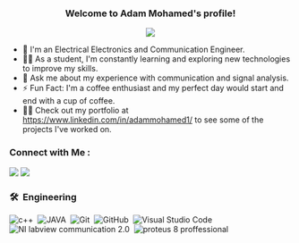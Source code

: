 


<h3 align="center">
  Welcome to Adam Mohamed's profile!
</h3>

<!-- Typing SVG by DenverCoder1 - https://github.com/DenverCoder1/readme-typing-svg -->
<p align="center">
  <a href="https://github.com/DenverCoder1/readme-typing-svg"><img src="https://readme-typing-svg.herokuapp.com/?lines=Electrical%20engineer;Always%20learning%20new%20technologies&font=Fira%20Code&center=true&width=440&height=45&color=f75c7e&vCenter=true&size=22"></a>
</p> 

- 🏢 I'm an Electrical Electronics and Communication Engineer.
- 👨‍💻 As a student, I'm constantly learning and exploring new technologies to improve my skills.
- 💬 Ask me about my experience with communication and signal analysis.
- ⚡ Fun Fact: I'm a coffee enthusiast and my perfect day would start and end with a cup of coffee.
- 👨‍💻 Check out my portfolio at https://www.linkedin.com/in/adammohamed1/ to see some of the projects I've worked on.


### Connect with Me :

<a href="https://www.linkedin.com/in/adammohamed1/" target="_blank"><img src="https://img.shields.io/badge/-Adam%20Mohamed-0077B5?style=for-the-badge&logo=Linkedin&logoColor=white"/></a>
<a href="https://web.telegram.org/k/" target="_blank"><img src="https://img.shields.io/badge/-Adam%20Mohamed-0077B5?style=for-the-badge&logo=Telegram&logoColor=white"/></a>

### 🛠 &nbsp;Engineering
![c++](https://img.shields.io/badge/-C++-05122A?style=flat&logo=C++)&nbsp;
![JAVA](https://img.shields.io/badge/-JAVA-05122A?style=flat&logo=JAVA&logoColor=563D7C)&nbsp;
![Git](https://img.shields.io/badge/-Git-05122A?style=flat&logo=git)&nbsp;
![GitHub](https://img.shields.io/badge/-GitHub-05122A?style=flat&logo=github)&nbsp;
![Visual Studio Code](https://img.shields.io/badge/-Visual%20Studio%20Code-05122A?style=flat&logo=visual-studio-code&logoColor=007ACC)&nbsp;
![NI labview communication 2.0](https://img.shields.io/badge/-NIlabviewcommunication2.0%20-05122A?style=flat&logo=NIlabviewcommunication2.0)&nbsp;
![proteus 8 proffessional](https://img.shields.io/badge/-proteus8proffessional%20-05122A?style=flat&logo=proteus8proffessional)&nbsp;




